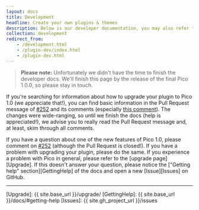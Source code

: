 ```yaml
---
layout: docs
title: Development
headline: Create your own plugins & themes
description: Below is our developer documentation, you may also refer to Pico's [class documentation](phpDoc/master/).
collection: development
redirect_from:
    - /development.html
    - /plugin-dev/index.html
    - /plugin-dev.html
---
```


> **Please note:** Unfortunately we didn't have the time to finish the developer docs. We'll finish this page by the release of the final Pico 1.0.0, so please stay in touch.

If you're searching for information about how to upgrade your plugin to Pico 1.0 (we appreciate that!), you can find basic information in the Pull Request message of [#252][PullRequest252] and its comments (especially [this comment][PullRequest252UpgradeNotes]). The changes were wide-ranging, so until we finish the docs (help is appreciated!), we advise you to really read the Pull Request message and, at least, skim through all comments.

If you have a question about one of the new features of Pico 1.0, please comment on [#252][PullRequest252] (although the Pull Request is closed!). If you have a problem with upgrading your plugin, please do the same. If you experience a problem with Pico in general, please refer to the [upgrade page][Upgrade]. If this doesn't answer your question, please notice the ["Getting help" section][GettingHelp] of the docs and open a new [Issue][Issues] on GitHub.

---

[PullRequest252]: https://github.com/picocms/Pico/pull/252
[PullRequest252UpgradeNotes]: https://github.com/picocms/Pico/pull/252#issuecomment-138078795
[Upgrade]: {{ site.base_url }}/upgrade/
[GettingHelp]: {{ site.base_url }}/docs/#getting-help
[Issues]: {{ site.gh_project_url }}/issues
